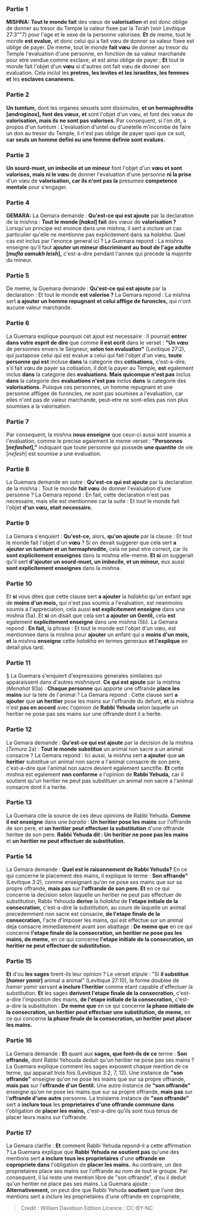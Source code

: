 
### Partie 1
<strong>MISHNA:</strong> <b>Tout le monde fait</b> des vœux de <b>valorisation</b> et est donc oblige de donner au tresor du Temple la valeur fixee par la Torah (voir Levitique 27:3""7) pour l'age et le sexe de la personne valorisee. <b>Et</b> de meme, tout le monde <b>est evalue,</b> et donc celui qui a fait vœu de donner sa valeur fixee est oblige de payer. De meme, tout le monde <b>fait vœu</b> de donner au tresor du Temple l'evaluation d'une personne, en fonction de sa valeur marchande pour etre vendue comme esclave, et est ainsi oblige de payer ; <b>Et</b> tout le monde fait l'objet d'un <b>vœu</b> si d'autres ont fait vœu de donner son evaluation. Cela inclut les <b>pretres, les levites et les israelites, les femmes et</b> les <b>esclaves cananeens.</b>

### Partie 2
<b>Un <i>tumtum</i>,</b> dont les organes sexuels sont dissimules, <b>et un hermaphrodite [<i>androginos</i>], font des vœux, et</b> sont l'objet d'un vœu, et font</b> des vœux de <b>valorisation, mais ils ne sont pas valorises. </b> Par consequent, si l'on dit, a propos d'un <i>tumtum</i> : L'evaluation d'untel ou d'unetelle m'incombe de faire un don au tresor du Temple, il n'est pas oblige de payer quoi que ce soit, <b>car seuls un homme defini ou une femme definie sont evalues.</b>

### Partie 3
<b>Un sourd-muet, un imbecile et un mineur</b> font l'objet d'un <b>vœu et sont valorises, mais ni le vœu</b> de donner l'evaluation d'une personne <b>ni la prise</b> d'un vœu de <b>valorisation, car ils n'ont pas la</b> presumee <b>competence mentale</b> pour s'engager.

### Partie 4
<strong>GEMARA:</strong> La Gemara demande : <b>Qu'est-ce qui est ajoute</b> par la declaration de la mishna : <b>Tout le monde [<i>hakol</i>] fait</b> des vœux de <b>valorisation ?</b> Lorsqu'un principe est enonce dans une mishna, il sert a inclure un cas particulier qu'elle ne mentionne pas explicitement dans sa <i>halakha</i>. Quel cas est inclus par l'enonce general ici ? La Guemara repond : La mishna enseigne qu'il faut <b>ajouter un mineur discriminant</b> <b>au</b> <b>bout de l'age adulte [<i>mufla samukh leish</i>],</b> c'est-a-dire pendant l'annee qui precede la majorite du mineur.

### Partie 5
De meme, la Guemara demande : <b>Qu'est-ce qui est ajoute</b> par la declaration : Et tout le monde <b>est valorise ?</b> La Gemara repond : La mishna sert <b>a ajouter un homme repugnant</b> <b>et celui afflige de furoncles,</b> qui n'ont aucune valeur marchande.

### Partie 6
La Guemara explique pourquoi cet ajout est necessaire : Il pourrait <b>entrer dans votre esprit de dire</b> que comme <b>il est ecrit</b> dans le verset : <b>"Un vœu</b> de personnes envers le Seigneur, <b>selon ton evaluation"</b> (Levitique 27:2), qui juxtapose celui qui est evalue a celui qui fait l'objet d'un vœu, <b>toute personne qui est</b> incluse <b>dans</b> la categorie des <b>cotisations,</b> c'est-a-dire, s'il fait vœu de payer sa cotisation, il doit la payer au Temple, <b>est</b> egalement inclus <b>dans</b> la categorie des <b>evaluations. Mais quiconque n'est pas</b> inclus <b>dans</b> la categorie des <b>evaluations n'est pas</b> inclus <b>dans</b> la categorie des <b>valorisations.</b> Puisque ces personnes, un homme repugnant et une personne affligee de furoncles, ne sont pas soumises a l'evaluation, car elles n'ont pas de valeur marchande, peut-etre ne sont-elles pas non plus soumises a la valorisation.

### Partie 7
Par consequent, la mishna <b>nous enseigne</b> que ceux-ci aussi sont soumis a l'evaluation, comme le precise egalement le meme verset : <b>"Personnes [<i>nefashot</i>],"</b> indiquant que toute personne qui possede <b>une quantite</b> de vie [<i>nefesh</i>] est soumise a une evaluation.

### Partie 8
La Guemara demande en outre : <b>Qu'est-ce qui est ajoute</b> par la declaration de la mishna : Tout le monde <b>fait vœu</b> de donner l'evaluation d'une personne ? La Gemara repond : En fait, cette declaration n'est pas necessaire, mais elle est mentionnee car la suite : Et tout le monde fait l'objet <b>d'un vœu, etait necessaire.</b>

### Partie 9
La Gemara s'enquiert : <b>Qu'est-ce,</b> alors, <b>qu'on ajoute</b> par la clause : Et tout le monde fait l'objet d'un <b>vœu</b> ? Si</b> on devait suggerer que cela sert <b>a ajouter un <i>tumtum</i> et un hermaphrodite,</b> cela ne peut etre correct, car ils <b>sont explicitement enseignes</b> dans la mishna elle-meme. <b>Et si</b> on suggerait qu'il sert <b>d'ajouter un sourd-muet, un imbecile, et un mineur,</b> eux aussi <b>sont explicitement enseignes</b> dans la mishna.

### Partie 10
Et <b>si</b> vous dites que cette clause sert <b>a ajouter</b> la <i>halakha</i> qu'un enfant age de <b>moins d'un mois,</b> qui n'est pas soumis a l'evaluation, est neanmoins soumis a l'appreciation, cela aussi <b>est explicitement enseigne</b> dans une mishna (5a). Et <b>si</b> on disait que cela sert <b>a ajouter un Gentil,</b> cela <b>est</b> egalement <b>explicitement enseigne</b> dans une mishna (5b). La Gemara repond : <b>En fait,</b> la phrase : Et tout le monde est l'objet d'un vœu, est mentionnee dans la mishna pour <b>ajouter</b> un enfant qui a <b>moins d'un mois, et</b> la mishna <b>enseigne</b> cette <i>halakha</i> en termes generaux <b>et l'explique</b> en detail plus tard.

### Partie 11
§ La Guemara s'enquiert d'expressions generales similaires qui apparaissent dans d'autres <i>mishnayot</i>. <b>Ce qui est ajoute</b> par la mishna (<i>Menahot</i> 93a) : <b>Chaque personne</b> qui apporte une offrande <b>place les mains</b> sur la tete de l'animal ? La Gemara repond : Cette clause sert <b>a ajouter</b> que <b>un heritier</b> pose les mains sur l'offrande du defunt, <b>et</b> la mishna n'est <b>pas en accord</b> avec l'opinion de <b>Rabbi Yehuda</b> selon laquelle un heritier ne pose pas ses mains sur une offrande dont il a herite.

### Partie 12
La Gemara demande : <b>Qu'est-ce qui est ajoute</b> par la decision de la mishna (<i>Temura</i> 2a) : <b>Tout le monde substitue</b> un animal non sacre a un animal consacre ? La Gemara repond : Ici aussi, la mishna sert <b>a ajouter</b> que <b>un heritier</b> substitue un animal non sacre a l'animal consacre de son pere, c'est-a-dire que l'animal non sacre devient egalement sanctifie. <b>Et</b> cette mishna est egalement <b>non conforme</b> a l'opinion de <b>Rabbi Yehuda,</b> car il soutient qu'un heritier ne peut pas substituer un animal non sacre a l'animal consacre dont il a herite.

### Partie 13
La Guemara cite la source de ces deux opinions de Rabbi Yehuda. <b>Comme il est enseigne</b> dans une <i>baraita</i> : <b>Un heritier pose les mains</b> sur l'offrande de son pere, et <b>un heritier peut effectuer la substitution</b> d'une offrande heritee de son pere. <b>Rabbi Yehuda dit : Un heritier ne pose pas les mains</b> et <b>un heritier ne peut effectuer de substitution.</b>

### Partie 14
La Gemara demande : <b>Quel est le raisonnement de Rabbi Yehuda?</b> En ce qui concerne le placement des mains, il explique le terme : <b>Son offrande"</b> (Levitique 3:2), comme enseignant qu'on ne pose ses mains que sur sa propre offrande, <b>mais pas</b> sur <b>l'offrande de son pere. Et</b> en ce qui concerne la decision selon laquelle un heritier ne peut pas effectuer de substitution, Rabbi Yehouda <b>derive</b> la <i>halakha</i> de <b>l'etape initiale de la consecration,</b> c'est-a-dire la substitution, au cours de laquelle un animal precedemment non sacre est consacre, <b>de l'etape finale de la consecration,</b> l'acte d'imposer les mains, qui est effectue sur un animal deja consacre immediatement avant son abattage : <b>De meme que</b> en ce qui concerne <b>l'etape finale de la consecration, un heritier ne pose pas les mains, de meme,</b> en ce qui concerne <b>l'etape initiale de la consecration, un heritier ne peut effectuer de substitution.</b>

### Partie 15
<b>Et</b> d'ou <b>les sages</b> tirent-ils leur opinion ? Le verset stipule : "Si <b>il substitue [<i>hamer yamir</i>]</b> animal a animal" (Levitique 27:10), la forme doublee de <i>hamer yamir</i> servant <b>a inclure l'heritier</b> comme etant capable d'effectuer la substitution. <b>Et</b> les sages <b>derivent l'etape finale de la consecration,</b> c'est-a-dire l'imposition des mains, <b>de l'etape initiale de la consecration,</b> c'est-a-dire la substitution : <b>De meme que</b> en ce qui concerne <b>la phase initiale de la consecration, un heritier peut effectuer une substitution, de meme,</b> en ce qui concerne <b>la phase finale de la consecration, un heritier peut placer les mains.</b>

### Partie 16
La Gemara demande : <b>Et</b> quant aux <b>sages, que font-ils de ce</b> terme : <b>Son offrande,</b> dont Rabbi Yehouda deduit qu'un heritier ne pose pas ses mains ? La Guemara explique comment les sages exposent chaque mention de ce terme, qui apparait trois fois (Levitique 3:2, 7, 12). Une instance de <b>"son offrande"</b> enseigne qu'on ne pose les mains que sur sa propre offrande, <b>mais pas</b> sur l'<b>offrande d'un Gentil.</b> Une autre instance de <b>"son offrande"</b> enseigne qu'on ne pose les mains que sur sa propre offrande, <b>mais pas</b> sur l'<b>offrande d'une autre</b> personne. La troisieme instance de <b>"son offrande"</b> sert a <b>inclure tous</b> les <b>proprietaires d'une <b>offrande commune</b> dans</b> l'obligation de <b>placer les mains,</b> c'est-a-dire qu'ils sont tous tenus de placer leurs mains sur l'offrande.

### Partie 17
La Gemara clarifie : <b>Et</b> comment Rabbi Yehuda repond-il a cette affirmation ? La Guemara explique que <b>Rabbi Yehuda ne soutient pas</b> qu'une des mentions sert <b>a inclure tous les proprietaires</b> d'une <b>offrande en copropriete dans</b> l'obligation de <b>placer les mains.</b> Au contraire, un des proprietaires place ses mains sur l'offrande au nom de tout le groupe. Par consequent, il lui reste une mention libre de "son offrande", d'ou il deduit qu'un heritier ne place pas ses mains. La Guemara ajoute : <b>Alternativement,</b> on peut dire que Rabbi Yehuda <b>soutient</b> que l'une des mentions sert a inclure les proprietaires d'une offrande en copropriete,

>Credit : William Davidson Edition
>Licence : CC-BY-NC